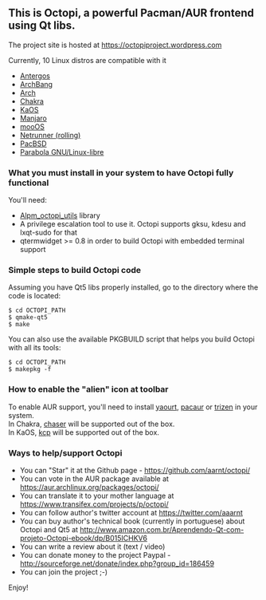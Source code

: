 ## This is Octopi, a powerful Pacman/AUR frontend using Qt libs.

The project site is hosted at https://octopiproject.wordpress.com

Currently, 10 Linux distros are compatible with it

 * [Antergos](https://antergos.com/)
 * [ArchBang](http://archbang.org/)
 * [Arch](https://www.archlinux.org/)
 * [Chakra](https://chakralinux.org/)
 * [KaOS](https://kaosx.us/)
 * [Manjaro](https://manjaro.org/)
 * [mooOS](http://mooos.sourceforge.net/)
 * [Netrunner (rolling)](http://www.netrunner.com/netrunner-rolling-release/)
 * [PacBSD](https://pacbsd.org/)
 * [Parabola GNU/Linux-libre](https://www.parabola.nu/)

### What you must install in your system to have Octopi fully functional

You'll need:
 * [Alpm_octopi_utils](https://github.com/aarnt/alpm_octopi_utils/) library
 * A privilege escalation tool to use it. Octopi supports gksu, kdesu and lxqt-sudo for that
 * qtermwidget >= 0.8 in order to build Octopi with embedded terminal support
 
### Simple steps to build Octopi code

Assuming you have Qt5 libs properly installed, go to the directory where the code is located:

```
$ cd OCTOPI_PATH
$ qmake-qt5
$ make
```

You can also use the available PKGBUILD script that helps you build Octopi with all its tools:

```
$ cd OCTOPI_PATH
$ makepkg -f
```

### How to enable the "alien" icon at toolbar

To enable AUR support, you'll need to install [yaourt](https://archlinux.fr/yaourt-en), 
[pacaur](https://github.com/rmarquis/pacaur) or [trizen](https://github.com/trizen/trizen) in your system.  
In Chakra, [chaser](https://github.com/ccr-tools/chaser) will be supported out of the box.  
In KaOS, [kcp](https://github.com/bvaudour/kcp) will be supported out of the box.

### Ways to help/support Octopi

 * You can "Star" it at the Github page - https://github.com/aarnt/octopi/
 * You can vote in the AUR package available at https://aur.archlinux.org/packages/octopi/
 * You can translate it to your mother language at https://www.transifex.com/projects/p/octopi/
 * You can follow author's twitter account at https://twitter.com/aaarnt
 * You can buy author's technical book (currently in portuguese) about Octopi and Qt5 at 
http://www.amazon.com.br/Aprendendo-Qt-com-projeto-Octopi-ebook/dp/B015ICHKV6
 * You can write a review about it (text / video)
 * You can donate money to the project Paypal - http://sourceforge.net/donate/index.php?group_id=186459
 * You can join the project ;-)


Enjoy!
